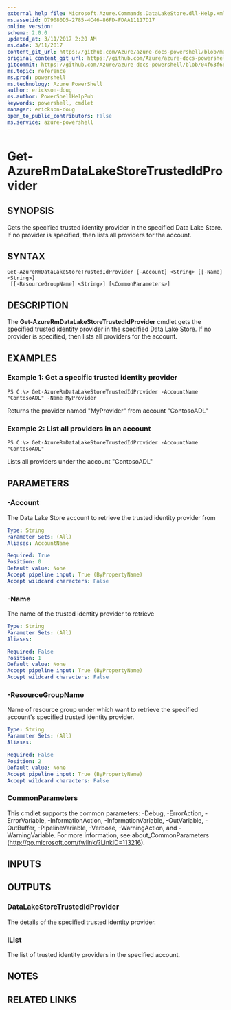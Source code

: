 ```yaml
---
external help file: Microsoft.Azure.Commands.DataLakeStore.dll-Help.xml
ms.assetid: D79080D5-2785-4C46-86FD-FDAA11117D17
online version: 
schema: 2.0.0
updated_at: 3/11/2017 2:20 AM
ms.date: 3/11/2017
content_git_url: https://github.com/Azure/azure-docs-powershell/blob/master/azureps-cmdlets-docs/ResourceManager/AzureRM.DataLakeStore/v3.5.0/Get-AzureRmDataLakeStoreTrustedIdProvider.md
original_content_git_url: https://github.com/Azure/azure-docs-powershell/blob/master/azureps-cmdlets-docs/ResourceManager/AzureRM.DataLakeStore/v3.5.0/Get-AzureRmDataLakeStoreTrustedIdProvider.md
gitcommit: https://github.com/Azure/azure-docs-powershell/blob/04f63f6e685743ace2c57eb157574e34e8610b1c/azureps-cmdlets-docs/ResourceManager/AzureRM.DataLakeStore/v3.5.0/Get-AzureRmDataLakeStoreTrustedIdProvider.md
ms.topic: reference
ms.prod: powershell
ms.technology: Azure PowerShell
author: erickson-doug
ms.author: PowerShellHelpPub
keywords: powershell, cmdlet
manager: erickson-doug
open_to_public_contributors: False
ms.service: azure-powershell
---
```


# Get-AzureRmDataLakeStoreTrustedIdProvider

## SYNOPSIS
Gets the specified trusted identity provider in the specified Data Lake Store.
If no provider is specified, then lists all providers for the account.

## SYNTAX

```
Get-AzureRmDataLakeStoreTrustedIdProvider [-Account] <String> [[-Name] <String>]
 [[-ResourceGroupName] <String>] [<CommonParameters>]
```

## DESCRIPTION
The **Get-AzureRmDataLakeStoreTrustedIdProvider** cmdlet gets the specified trusted identity provider in the specified Data Lake Store.
If no provider is specified, then lists all providers for the account.

## EXAMPLES

### Example 1: Get a specific trusted identity provider
```
PS C:\> Get-AzureRmDataLakeStoreTrustedIdProvider -AccountName "ContosoADL" -Name MyProvider
```

Returns the provider named "MyProvider" from account "ContosoADL"

### Example 2: List all providers in an account
```
PS C:\> Get-AzureRmDataLakeStoreTrustedIdProvider -AccountName "ContosoADL"
```

Lists all providers under the account "ContosoADL"

## PARAMETERS

### -Account
The Data Lake Store account to retrieve the trusted identity provider from

```yaml
Type: String
Parameter Sets: (All)
Aliases: AccountName

Required: True
Position: 0
Default value: None
Accept pipeline input: True (ByPropertyName)
Accept wildcard characters: False
```

### -Name
The name of the trusted identity provider to retrieve

```yaml
Type: String
Parameter Sets: (All)
Aliases: 

Required: False
Position: 1
Default value: None
Accept pipeline input: True (ByPropertyName)
Accept wildcard characters: False
```

### -ResourceGroupName
Name of resource group under which want to retrieve the specified account's specified trusted identity provider.

```yaml
Type: String
Parameter Sets: (All)
Aliases: 

Required: False
Position: 2
Default value: None
Accept pipeline input: True (ByPropertyName)
Accept wildcard characters: False
```

### CommonParameters
This cmdlet supports the common parameters: -Debug, -ErrorAction, -ErrorVariable, -InformationAction, -InformationVariable, -OutVariable, -OutBuffer, -PipelineVariable, -Verbose, -WarningAction, and -WarningVariable. For more information, see about_CommonParameters (http://go.microsoft.com/fwlink/?LinkID=113216).

## INPUTS

## OUTPUTS

### DataLakeStoreTrustedIdProvider
The details of the specified trusted identity provider.

### IList<DataLakeStoreTrustedIdProvider>
The list of trusted identity providers in the specified account.

## NOTES

## RELATED LINKS

